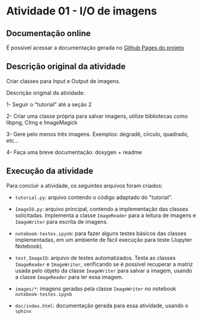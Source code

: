 
# Atividade 01 - I/O de imagens

## Documentação online

É possível acessar a documentação gerada no [Github Pages do projeto](https://gregoriofornetti.github.io/atividades-cg/Atividade01/doc/)

## Descrição original da atividade

Criar classes para Input e Output de imagens.

Descrição original da atividade:

1- Seguir o "tutorial" até a seção 2

2- Criar uma classe própria para salvar imagens, utilize bibliotecas como libpng, CImg e ImageMagick

3- Gere pelo menos três imagens. Exemplos: degradê, círculo, quadrado, etc...

4- Faça uma breve documentação: doxygen + readme

## Execução da atividade

Para concluir a atividade, os seguintes arquivos foram criados:

- `tutorial.py`: arquivo contendo o código adaptado do "tutorial".

- `ImageIO.py`: arquivo principal, contendo a implementação das classes solicitadas. Implementa a classe `ImageReader` para a leitura de imagens e `ImageWriter` para escrita de imagens.

- `notebook-testes.ipynb`: para fazer alguns testes básicos das classes implementadas, em um ambiente de fácil execução para teste (Jupyter Notebook).

- `test_ImageIO`: arquivo de testes automatizados. Testa as classes `ImageReader` e `ImageWriter`, verificando se é possível recuperar a matriz usada pelo objeto da classe `ImageWriter` para salvar a imagem, usando a classe `ImageReader` para ler essa imagem.

- `images/*`: imagens geradas pela classe `ImageWriter` no notebook `notebook-testes.ipynb`

- `doc/index.html`: documentação gerada para essa atividade, usando o `sphinx`
